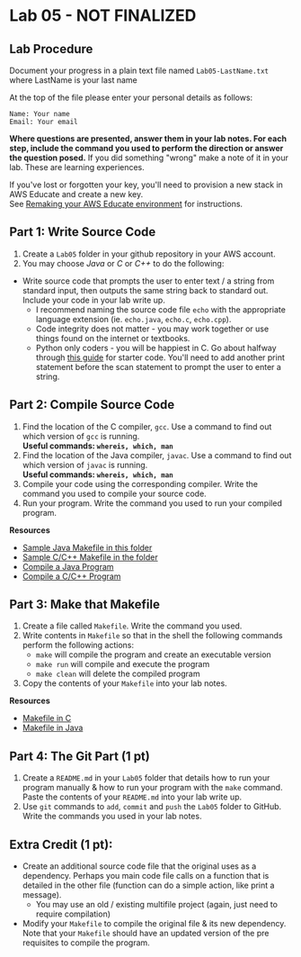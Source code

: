 # Lab 05 - NOT FINALIZED

## Lab Procedure
Document your progress in a plain text file named `Lab05-LastName.txt`  
where LastName is your last name

At the top of the file please enter your personal details as follows:
```
Name: Your name
Email: Your email

```

**Where questions are presented, answer them in your lab notes.  For each step, include the command you used to perform the direction or answer the question posed.**  If you did something "wrong" make a note of it in your lab.  These are learning experiences.

If you've lost or forgotten your key, you'll need to provision a new stack in AWS Educate and create a new key.  
See [Remaking your AWS Educate environment](../../..) for instructions.

## Part 1: Write Source Code
1. Create a `Lab05` folder in your github repository in your AWS account. 
2. You may choose *Java* or *C* or *C++* to do the following:
* Write source code that prompts the user to enter text / a string from standard input, then outputs the same string back to standard out.  Include your code in your lab write up.
    * I recommend naming the source code file `echo` with the appropriate language extension (ie. `echo.java`, `echo.c`, `echo.cpp`).
    * Code integrity does not matter - you may work together or use things found on the internet or textbooks.
    * Python only coders - you will be happiest in C.  Go about halfway through [this guide](https://www.geeksforgeeks.org/strings-in-c-2/) for starter code.  You'll need to add another print statement before the scan statement to prompt the user to enter a string. 

## Part 2: Compile Source Code
1. Find the location of the C compiler, `gcc`.  Use a command to find out which version of `gcc` is running.  
**Useful commands: `whereis, which, man`**
2. Find the location of the Java compiler, `javac`.  Use a command to find out which version of `javac` is running.  
**Useful commands: `whereis, which, man`**
3. Compile your code using the corresponding compiler.  Write the command you used to compile your source code.
4. Run your program.  Write the command you used to run your compiled program.  

**Resources**
* [Sample Java Makefile in this folder](./Makefile-Java)
* [Sample C/C++ Makefile in the folder](./Makefile-C)
* [Compile a Java Program](https://beginnersbook.com/2013/05/first-java-program/)
* [Compile a C/C++ Program](https://www3.ntu.edu.sg/home/ehchua/programming/cpp/gcc_make.html)

## Part 3: Make that Makefile
1. Create a file called `Makefile`.  Write the command you used.
2. Write contents in `Makefile` so that in the shell the following commands perform the following actions:
    * `make` will compile the program and create an executable version
    * `make run` will compile and execute the program
    * `make clean` will delete the compiled program
3. Copy the contents of your `Makefile` into your lab notes.

**Resources**
* [Makefile in C](https://www.cs.swarthmore.edu/~newhall/unixhelp/howto_makefiles.html#C)
* [Makefile in Java](https://www.cs.swarthmore.edu/~newhall/unixhelp/howto_makefiles.html#java)

## Part 4: The Git Part (1 pt)
1. Create a `README.md` in your `Lab05` folder that details how to run your program manually & how to run your program with the `make` command.  Paste the contents of your `README.md` into your lab write up.
2. Use `git` commands to `add`, `commit` and `push` the `Lab05` folder to GitHub.  Write the commands you used in your lab notes.

## Extra Credit (1 pt): 
* Create an additional source code file that the original uses as a dependency.  Perhaps you main code file calls on a function that is detailed in the other file (function can do a simple action, like print a message).
    * You may use an old / existing multifile project (again, just need to require compilation)
* Modify your `Makefile` to compile the original file & its new dependency.  Note that your `Makefile` should have an updated version of the pre requisites to compile the program.